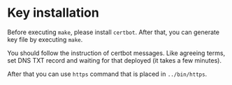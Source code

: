 # Key installation

Before executing `make`, please install `certbot`. After that, you can generate key file by executing `make`.

You should follow the instruction of certbot messages. Like agreeing terms, set DNS TXT record and waiting for that deployed (it takes a few minutes).

After that you can use `https` command that is placed in `../bin/https`.
